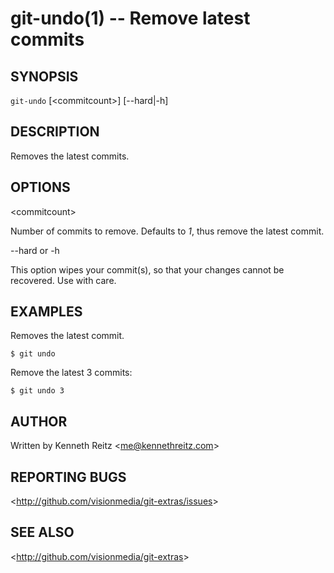 git-undo(1) -- Remove latest commits
====================================

## SYNOPSIS

`git-undo` [&lt;commitcount&gt;] [--hard|-h]

## DESCRIPTION

  Removes the latest commits.

## OPTIONS

  &lt;commitcount&gt;

  Number of commits to remove. Defaults to *1*, thus remove the latest commit.

  --hard or -h

  This option wipes your commit(s), so that your changes cannot be recovered. Use with care.

## EXAMPLES

  Removes the latest commit.

    $ git undo

  Remove the latest 3 commits:

    $ git undo 3

## AUTHOR

Written by Kenneth Reitz &lt;<me@kennethreitz.com>&gt;

## REPORTING BUGS

&lt;<http://github.com/visionmedia/git-extras/issues>&gt;

## SEE ALSO

&lt;<http://github.com/visionmedia/git-extras>&gt;
